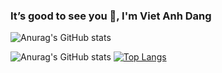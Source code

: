 ### It’s good to see you 👋, I'm Viet Anh Dang
![Anurag's GitHub stats](https://github-readme-stats.vercel.app/api?username=vietanhdang&show_icons=true)

![Anurag's GitHub stats](https://github-readme-stats.vercel.app/api?username=vietanhdang&theme=default&show_icons=true)
[![Top Langs](https://github-readme-stats.vercel.app/api/top-langs/?username=vietanhdang&layout=compact)](https://github.com/anuraghazra/github-readme-stats)




<!--
**vietanhdang/vietanhdang** is a ✨ _special_ ✨ repository because its `README.md` (this file) appears on your GitHub profile.

Here are some ideas to get you started:

- 🔭 I’m currently working on ...
- 🌱 I’m currently learning ...
- 👯 I’m looking to collaborate on ...
- 🤔 I’m looking for help with ...
- 💬 Ask me about ...
- 📫 How to reach me: ...
- 😄 Pronouns: ...
- ⚡ Fun fact: ...
-->
